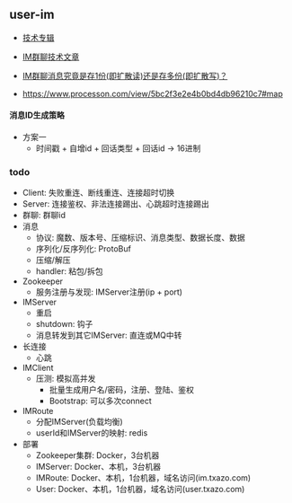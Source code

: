 ## user-im

* [技术专辑](http://www.52im.net/forum.php?mod=collection&op=all)
* [IM群聊技术文章](http://www.52im.net/forum.php?mod=collection&action=view&ctid=20&fromop=all)
* [IM群聊消息究竟是存1份(即扩散读)还是存多份(即扩散写)？](http://www.52im.net/thread-1616-1-1.html)

* https://www.processon.com/view/5bc2f3e2e4b0bd4db96210c7#map

#### 消息ID生成策略

* 方案一
    * 时间戳 + 自增id + 回话类型 + 回话id -> 16进制

### todo

* Client: 失败重连、断线重连、连接超时切换
* Server: 连接鉴权、非法连接踢出、心跳超时连接踢出
* 群聊: 群聊id
* 消息
    * 协议: 魔数、版本号、压缩标识、消息类型、数据长度、数据
    * 序列化/反序列化: ProtoBuf
    * 压缩/解压
    * handler: 粘包/拆包
* Zookeeper
    * 服务注册与发现: IMServer注册(ip + port)
* IMServer
    * 重启
    * shutdown: 钩子
    * 消息转发到其它IMServer: 直连或MQ中转
* 长连接
    * 心跳
* IMClient
    * 压测: 模拟高并发
        * 批量生成用户名/密码，注册、登陆、鉴权
        * Bootstrap: 可以多次connect
* IMRoute
    * 分配IMServer(负载均衡)
    * userId和IMServer的映射: redis
* 部署
    * Zookeeper集群: Docker，3台机器
    * IMServer: Docker、本机，3台机器
    * IMRoute: Docker、本机，1台机器，域名访问(im.txazo.com)
    * User: Docker、本机，1台机器，域名访问(user.txazo.com)
